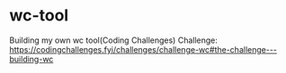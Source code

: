 # wc-tool
Building my own wc tool(Coding Challenges)
Challenge: https://codingchallenges.fyi/challenges/challenge-wc#the-challenge---building-wc

